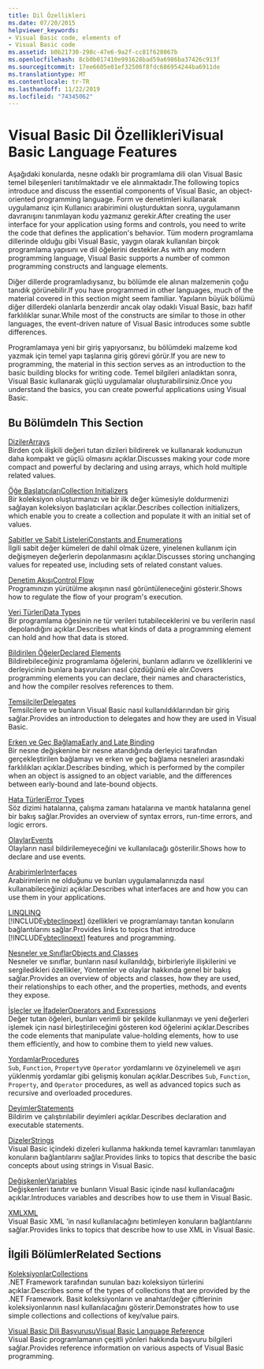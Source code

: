 ```yaml
---
title: Dil Özellikleri
ms.date: 07/20/2015
helpviewer_keywords:
- Visual Basic code, elements of
- Visual Basic code
ms.assetid: b0b21730-298c-47e6-9a2f-cc81f628067b
ms.openlocfilehash: 8cb0b017410e991628bad59a6986ba37426c913f
ms.sourcegitcommit: 17ee6605e01ef32506f8fdc686954244ba6911de
ms.translationtype: MT
ms.contentlocale: tr-TR
ms.lasthandoff: 11/22/2019
ms.locfileid: "74345062"
---
```

# <a name="visual-basic-language-features"></a><span data-ttu-id="7c4f7-102">Visual Basic Dil Özellikleri</span><span class="sxs-lookup"><span data-stu-id="7c4f7-102">Visual Basic Language Features</span></span>
<span data-ttu-id="7c4f7-103">Aşağıdaki konularda, nesne odaklı bir programlama dili olan Visual Basic temel bileşenleri tanıtılmaktadır ve ele alınmaktadır.</span><span class="sxs-lookup"><span data-stu-id="7c4f7-103">The following topics introduce and discuss the essential components of Visual Basic, an object-oriented programming language.</span></span> <span data-ttu-id="7c4f7-104">Form ve denetimleri kullanarak uygulamanız için Kullanıcı arabirimini oluşturduktan sonra, uygulamanın davranışını tanımlayan kodu yazmanız gerekir.</span><span class="sxs-lookup"><span data-stu-id="7c4f7-104">After creating the user interface for your application using forms and controls, you need to write the code that defines the application's behavior.</span></span> <span data-ttu-id="7c4f7-105">Tüm modern programlama dillerinde olduğu gibi Visual Basic, yaygın olarak kullanılan birçok programlama yapısını ve dil öğelerini destekler.</span><span class="sxs-lookup"><span data-stu-id="7c4f7-105">As with any modern programming language, Visual Basic supports a number of common programming constructs and language elements.</span></span>  
  
 <span data-ttu-id="7c4f7-106">Diğer dillerde programladıysanız, bu bölümde ele alınan malzemenin çoğu tanıdık görünebilir.</span><span class="sxs-lookup"><span data-stu-id="7c4f7-106">If you have programmed in other languages, much of the material covered in this section might seem familiar.</span></span> <span data-ttu-id="7c4f7-107">Yapıların büyük bölümü diğer dillerdeki olanlarla benzerdir ancak olay odaklı Visual Basic, bazı hafif farklılıklar sunar.</span><span class="sxs-lookup"><span data-stu-id="7c4f7-107">While most of the constructs are similar to those in other languages, the event-driven nature of Visual Basic introduces some subtle differences.</span></span>  
  
 <span data-ttu-id="7c4f7-108">Programlamaya yeni bir giriş yapıyorsanız, bu bölümdeki malzeme kod yazmak için temel yapı taşlarına giriş görevi görür.</span><span class="sxs-lookup"><span data-stu-id="7c4f7-108">If you are new to programming, the material in this section serves as an introduction to the basic building blocks for writing code.</span></span> <span data-ttu-id="7c4f7-109">Temel bilgileri anladıktan sonra, Visual Basic kullanarak güçlü uygulamalar oluşturabilirsiniz.</span><span class="sxs-lookup"><span data-stu-id="7c4f7-109">Once you understand the basics, you can create powerful applications using Visual Basic.</span></span>  
  
## <a name="in-this-section"></a><span data-ttu-id="7c4f7-110">Bu Bölümde</span><span class="sxs-lookup"><span data-stu-id="7c4f7-110">In This Section</span></span>  
 [<span data-ttu-id="7c4f7-111">Diziler</span><span class="sxs-lookup"><span data-stu-id="7c4f7-111">Arrays</span></span>](../../../visual-basic/programming-guide/language-features/arrays/index.md)  
 <span data-ttu-id="7c4f7-112">Birden çok ilişkili değeri tutan dizileri bildirerek ve kullanarak kodunuzun daha kompakt ve güçlü olmasını açıklar.</span><span class="sxs-lookup"><span data-stu-id="7c4f7-112">Discusses making your code more compact and powerful by declaring and using arrays, which hold multiple related values.</span></span>  
  
 [<span data-ttu-id="7c4f7-113">Öğe Başlatıcıları</span><span class="sxs-lookup"><span data-stu-id="7c4f7-113">Collection Initializers</span></span>](../../../visual-basic/programming-guide/language-features/collection-initializers/index.md)  
 <span data-ttu-id="7c4f7-114">Bir koleksiyon oluşturmanızı ve bir ilk değer kümesiyle doldurmenizi sağlayan koleksiyon başlatıcıları açıklar.</span><span class="sxs-lookup"><span data-stu-id="7c4f7-114">Describes collection initializers, which enable you to create a collection and populate it with an initial set of values.</span></span>  
  
 [<span data-ttu-id="7c4f7-115">Sabitler ve Sabit Listeleri</span><span class="sxs-lookup"><span data-stu-id="7c4f7-115">Constants and Enumerations</span></span>](../../../visual-basic/programming-guide/language-features/constants-enums/index.md)  
 <span data-ttu-id="7c4f7-116">İlgili sabit değer kümeleri de dahil olmak üzere, yinelenen kullanım için değişmeyen değerlerin depolanmasını açıklar.</span><span class="sxs-lookup"><span data-stu-id="7c4f7-116">Discusses storing unchanging values for repeated use, including sets of related constant values.</span></span>  
  
 [<span data-ttu-id="7c4f7-117">Denetim Akışı</span><span class="sxs-lookup"><span data-stu-id="7c4f7-117">Control Flow</span></span>](../../../visual-basic/programming-guide/language-features/control-flow/index.md)  
 <span data-ttu-id="7c4f7-118">Programınızın yürütülme akışının nasıl görüntüleneceğini gösterir.</span><span class="sxs-lookup"><span data-stu-id="7c4f7-118">Shows how to regulate the flow of your program's execution.</span></span>  
  
 [<span data-ttu-id="7c4f7-119">Veri Türleri</span><span class="sxs-lookup"><span data-stu-id="7c4f7-119">Data Types</span></span>](../../../visual-basic/programming-guide/language-features/data-types/index.md)  
 <span data-ttu-id="7c4f7-120">Bir programlama öğesinin ne tür verileri tutabileceklerini ve bu verilerin nasıl depolandığını açıklar.</span><span class="sxs-lookup"><span data-stu-id="7c4f7-120">Describes what kinds of data a programming element can hold and how that data is stored.</span></span>  
  
 [<span data-ttu-id="7c4f7-121">Bildirilen Öğeler</span><span class="sxs-lookup"><span data-stu-id="7c4f7-121">Declared Elements</span></span>](../../../visual-basic/programming-guide/language-features/declared-elements/index.md)  
 <span data-ttu-id="7c4f7-122">Bildirebileceğiniz programlama öğelerini, bunların adlarını ve özelliklerini ve derleyicinin bunlara başvuruları nasıl çözdüğünü ele alır.</span><span class="sxs-lookup"><span data-stu-id="7c4f7-122">Covers programming elements you can declare, their names and characteristics, and how the compiler resolves references to them.</span></span>  
  
 [<span data-ttu-id="7c4f7-123">Temsilciler</span><span class="sxs-lookup"><span data-stu-id="7c4f7-123">Delegates</span></span>](../../../visual-basic/programming-guide/language-features/delegates/index.md)  
 <span data-ttu-id="7c4f7-124">Temsilcilere ve bunların Visual Basic nasıl kullanıldıklarından bir giriş sağlar.</span><span class="sxs-lookup"><span data-stu-id="7c4f7-124">Provides an introduction to delegates and how they are used in Visual Basic.</span></span>  
  
 [<span data-ttu-id="7c4f7-125">Erken ve Geç Bağlama</span><span class="sxs-lookup"><span data-stu-id="7c4f7-125">Early and Late Binding</span></span>](../../../visual-basic/programming-guide/language-features/early-late-binding/index.md)  
 <span data-ttu-id="7c4f7-126">Bir nesne değişkenine bir nesne atandığında derleyici tarafından gerçekleştirilen bağlamayı ve erken ve geç bağlama nesneleri arasındaki farklılıkları açıklar.</span><span class="sxs-lookup"><span data-stu-id="7c4f7-126">Describes binding, which is performed by the compiler when an object is assigned to an object variable, and the differences between early-bound and late-bound objects.</span></span>  
  
 [<span data-ttu-id="7c4f7-127">Hata Türleri</span><span class="sxs-lookup"><span data-stu-id="7c4f7-127">Error Types</span></span>](../../../visual-basic/programming-guide/language-features/error-types.md)  
 <span data-ttu-id="7c4f7-128">Söz dizimi hatalarına, çalışma zamanı hatalarına ve mantık hatalarına genel bir bakış sağlar.</span><span class="sxs-lookup"><span data-stu-id="7c4f7-128">Provides an overview of syntax errors, run-time errors, and logic errors.</span></span>  
  
 [<span data-ttu-id="7c4f7-129">Olaylar</span><span class="sxs-lookup"><span data-stu-id="7c4f7-129">Events</span></span>](../../../visual-basic/programming-guide/language-features/events/index.md)  
 <span data-ttu-id="7c4f7-130">Olayların nasıl bildirilemeyeceğini ve kullanılacağı gösterilir.</span><span class="sxs-lookup"><span data-stu-id="7c4f7-130">Shows how to declare and use events.</span></span>  
  
 [<span data-ttu-id="7c4f7-131">Arabirimler</span><span class="sxs-lookup"><span data-stu-id="7c4f7-131">Interfaces</span></span>](../../../visual-basic/programming-guide/language-features/interfaces/index.md)  
 <span data-ttu-id="7c4f7-132">Arabirimlerin ne olduğunu ve bunları uygulamalarınızda nasıl kullanabileceğinizi açıklar.</span><span class="sxs-lookup"><span data-stu-id="7c4f7-132">Describes what interfaces are and how you can use them in your applications.</span></span>  
  
 [<span data-ttu-id="7c4f7-133">LINQ</span><span class="sxs-lookup"><span data-stu-id="7c4f7-133">LINQ</span></span>](../../../visual-basic/programming-guide/language-features/linq/index.md)  
 <span data-ttu-id="7c4f7-134">[!INCLUDE[vbteclinqext](~/includes/vbteclinqext-md.md)] özellikleri ve programlamayı tanıtan konuların bağlantılarını sağlar.</span><span class="sxs-lookup"><span data-stu-id="7c4f7-134">Provides links to topics that introduce [!INCLUDE[vbteclinqext](~/includes/vbteclinqext-md.md)] features and programming.</span></span>  
  
 [<span data-ttu-id="7c4f7-135">Nesneler ve Sınıflar</span><span class="sxs-lookup"><span data-stu-id="7c4f7-135">Objects and Classes</span></span>](../../../visual-basic/programming-guide/language-features/objects-and-classes/index.md)  
 <span data-ttu-id="7c4f7-136">Nesneler ve sınıflar, bunların nasıl kullanıldığı, birbirleriyle ilişkilerini ve sergiledikleri özellikler, Yöntemler ve olaylar hakkında genel bir bakış sağlar.</span><span class="sxs-lookup"><span data-stu-id="7c4f7-136">Provides an overview of objects and classes, how they are used, their relationships to each other, and the properties, methods, and events they expose.</span></span>  
  
 [<span data-ttu-id="7c4f7-137">İşleçler ve İfadeler</span><span class="sxs-lookup"><span data-stu-id="7c4f7-137">Operators and Expressions</span></span>](../../../visual-basic/programming-guide/language-features/operators-and-expressions/index.md)  
 <span data-ttu-id="7c4f7-138">Değer tutan öğeleri, bunları verimli bir şekilde kullanmayı ve yeni değerleri işlemek için nasıl birleştirileceğini gösteren kod öğelerini açıklar.</span><span class="sxs-lookup"><span data-stu-id="7c4f7-138">Describes the code elements that manipulate value-holding elements, how to use them efficiently, and how to combine them to yield new values.</span></span>  
  
 [<span data-ttu-id="7c4f7-139">Yordamlar</span><span class="sxs-lookup"><span data-stu-id="7c4f7-139">Procedures</span></span>](../../../visual-basic/programming-guide/language-features/procedures/index.md)  
 <span data-ttu-id="7c4f7-140">`Sub`, `Function`, `Property`ve `Operator` yordamlarını ve özyinelemeli ve aşırı yüklenmiş yordamlar gibi gelişmiş konuları açıklar.</span><span class="sxs-lookup"><span data-stu-id="7c4f7-140">Describes `Sub`, `Function`, `Property`, and `Operator` procedures, as well as advanced topics such as recursive and overloaded procedures.</span></span>  
  
 [<span data-ttu-id="7c4f7-141">Deyimler</span><span class="sxs-lookup"><span data-stu-id="7c4f7-141">Statements</span></span>](../../../visual-basic/programming-guide/language-features/statements.md)  
 <span data-ttu-id="7c4f7-142">Bildirim ve çalıştırılabilir deyimleri açıklar.</span><span class="sxs-lookup"><span data-stu-id="7c4f7-142">Describes declaration and executable statements.</span></span>  
  
 [<span data-ttu-id="7c4f7-143">Dizeler</span><span class="sxs-lookup"><span data-stu-id="7c4f7-143">Strings</span></span>](../../../visual-basic/programming-guide/language-features/strings/index.md)  
 <span data-ttu-id="7c4f7-144">Visual Basic içindeki dizeleri kullanma hakkında temel kavramları tanımlayan konuların bağlantılarını sağlar.</span><span class="sxs-lookup"><span data-stu-id="7c4f7-144">Provides links to topics that describe the basic concepts about using strings in Visual Basic.</span></span>  
  
 [<span data-ttu-id="7c4f7-145">Değişkenler</span><span class="sxs-lookup"><span data-stu-id="7c4f7-145">Variables</span></span>](../../../visual-basic/programming-guide/language-features/variables/index.md)  
 <span data-ttu-id="7c4f7-146">Değişkenleri tanıtır ve bunların Visual Basic içinde nasıl kullanılacağını açıklar.</span><span class="sxs-lookup"><span data-stu-id="7c4f7-146">Introduces variables and describes how to use them in Visual Basic.</span></span>  
  
 [<span data-ttu-id="7c4f7-147">XML</span><span class="sxs-lookup"><span data-stu-id="7c4f7-147">XML</span></span>](../../../visual-basic/programming-guide/language-features/xml/index.md)  
 <span data-ttu-id="7c4f7-148">Visual Basic XML 'in nasıl kullanılacağını betimleyen konuların bağlantılarını sağlar.</span><span class="sxs-lookup"><span data-stu-id="7c4f7-148">Provides links to topics that describe how to use XML in Visual Basic.</span></span>  
  
## <a name="related-sections"></a><span data-ttu-id="7c4f7-149">İlgili Bölümler</span><span class="sxs-lookup"><span data-stu-id="7c4f7-149">Related Sections</span></span>

 [<span data-ttu-id="7c4f7-150">Koleksiyonlar</span><span class="sxs-lookup"><span data-stu-id="7c4f7-150">Collections</span></span>](../../../visual-basic/programming-guide/concepts/collections.md)  
 <span data-ttu-id="7c4f7-151">.NET Framework tarafından sunulan bazı koleksiyon türlerini açıklar.</span><span class="sxs-lookup"><span data-stu-id="7c4f7-151">Describes some of the types of collections that are provided by the .NET Framework.</span></span> <span data-ttu-id="7c4f7-152">Basit koleksiyonların ve anahtar/değer çiftlerinin koleksiyonlarının nasıl kullanılacağını gösterir.</span><span class="sxs-lookup"><span data-stu-id="7c4f7-152">Demonstrates how to use simple collections and collections of key/value pairs.</span></span>  
  
 [<span data-ttu-id="7c4f7-153">Visual Basic Dili Başvurusu</span><span class="sxs-lookup"><span data-stu-id="7c4f7-153">Visual Basic Language Reference</span></span>](../../../visual-basic/language-reference/index.md)  
 <span data-ttu-id="7c4f7-154">Visual Basic programlamanın çeşitli yönleri hakkında başvuru bilgileri sağlar.</span><span class="sxs-lookup"><span data-stu-id="7c4f7-154">Provides reference information on various aspects of Visual Basic programming.</span></span>

